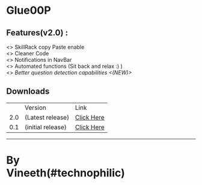 <h1>Glue00P</h1>
<h2>Features(v2.0) :</h2>
<p>
<> SkillRack copy Paste enable<br>
<> Cleaner Code<br>
<> Notifications in NavBar<br>
<> Automated functions (Sit back and relax :) )<br>
<> <i>Better question detection capabilities <(NEW)></i>
</p>
<h2>Downloads</h2>
<table>
<th>
  <td>
  Version
  </td>
<td>Link</td>
</th>
<tr>
<td>2.0</td>
<td>(Latest release)</td>
  <td>
  <a href="https://github.com/technophilic/Glue00P/raw/master/Beta.user.js">Click Here</a>
  </td>
</tr>
<tr>
<td>0.1</td>
<td>(initial release)</td>
  <td>
  <a href="https://github.com/technophilic/Glue00P/raw/master/Glue00P%20(1).user.js">Click Here</a>
  </td>
</tr>
</table>
<hr><h1>By<br>Vineeth(#technophilic)</h1>

